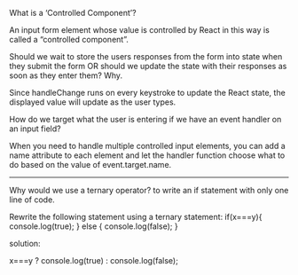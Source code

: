 What is a ‘Controlled Component’?

An input form element whose value is controlled by React in this way is called a “controlled component”.

Should we wait to store the users responses from the form into state when they submit the form OR should we update the state with their responses as soon as they enter them? Why.

 Since handleChange runs on every keystroke to update the React state, the displayed value will update as the user types.
 
 How do we target what the user is entering if we have an event handler on an input field?
 
 When you need to handle multiple controlled input elements, you can add a name attribute to each element and let the handler function choose what to do based on the value of event.target.name.
 
 
 __________________
 
 
 Why would we use a ternary operator?
 to write an if statement with only one line of code.
 
 Rewrite the following statement using a ternary statement:
 if(x===y){
  console.log(true);
} else {
  console.log(false);
}

solution: 

x===y ? console.log(true) : console.log(false);
